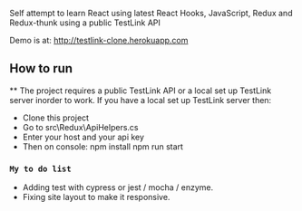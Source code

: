 Self attempt to learn React using latest React Hooks, JavaScript, Redux and Redux-thunk using a public TestLink API

Demo is at: http://testlink-clone.herokuapp.com

## How to run
** The project requires a public TestLink API or a local set up TestLink server inorder to work.
If you have a local set up TestLink server then:
+ Clone this project
+ Go to src\Redux\ApiHelpers.cs
+ Enter your host and your api key
+ Then on console:
npm install
npm run start

### `My to do list`
+ Adding test with cypress or jest / mocha / enzyme.
+ Fixing site layout to make it responsive.




